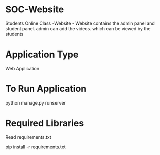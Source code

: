 # SOC-Website
Students Online Class -Website - Website contains the admin panel and student panel. admin can add the videos. which can be viewed by the students
# Application Type
  Web Application
# To Run Application
   python manage.py runserver
# Required Libraries
   Read requirements.txt
   
   pip install -r requirements.txt

